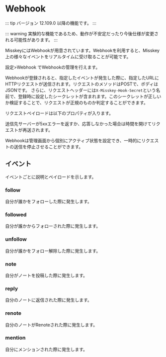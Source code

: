 # Webhook
::: tip
バージョン 12.109.0 以降の機能です。
:::

::: warning
実験的な機能であるため、動作が不安定だったり今後仕様が変更される可能性があります。
:::

MisskeyにはWebhookが用意されています。Webhookを利用すると、Misskey上の様々なイベントをリアルタイムに受け取ることが可能です。

設定>Webhook でWebhookの管理を行えます。

Webhookが登録されると、指定したイベントが発生した際に、指定したURLにHTTPリクエストが送信されます。リクエストのメソッドはPOSTで、ボディはJSONです。
さらに、リクエストヘッダーには`X-Misskey-Hook-Secret`という名前で、登録時に設定したシークレットが含まれます。このシークレットが正しいか検証することで、リクエストが正規のものか判定することができます。

リクエストペイロードは以下のプロパティが入ります。

<MkSchemaViewer :schema="{
	type: 'object',
	properties: {
		hookId: {
			type: 'string',
			description: 'Webhook ID',
		},
		userId: {
			type: 'string',
			description: 'Webhook作成者のユーザーID',
		},
		eventId: {
			type: 'string',
			description: 'イベントのID',
		},
		createdAt: {
			type: 'integer',
			description: 'イベントが発生した日時(UNIX time、ミリ秒)',
		},
		type: {
			type: 'string',
			description: 'イベントの種類',
		},
		body: {
			type: 'object',
			description: 'イベントのペイロード',
		},
	}
}"/>

送信先サーバーが5xxエラーを返すか、応答しなかった場合は時間を開けてリクエストが再送されます。

Webhookは管理画面から個別にアクティブ状態を設定でき、一時的にリクエストの送信を停止させることができます。

## イベント
イベントごとに説明とペイロードを示します。

### follow
自分が誰かをフォローした際に発生します。

<MkSchemaViewer :schema="{
	type: 'object',
	properties: {
		user: {
			$ref: 'misskey://User',
			description: 'フォローしたユーザー',
		},
	}
}"/>

### followed
自分が誰かからフォローされた際に発生します。

<MkSchemaViewer :schema="{
	type: 'object',
	properties: {
		user: {
			$ref: 'misskey://User',
			description: 'フォローを行ったユーザー',
		},
	}
}"/>

### unfollow
自分が誰かをフォロー解除した際に発生します。

<MkSchemaViewer :schema="{
	type: 'object',
	properties: {
		user: {
			$ref: 'misskey://User',
			description: 'フォロー解除したユーザー',
		},
	}
}"/>

### note
自分がノートを投稿した際に発生します。

<MkSchemaViewer :schema="{
	type: 'object',
	properties: {
		note: {
			$ref: 'misskey://Note',
			description: '作成されたノート',
		},
	}
}"/>

### reply
自分のノートに返信された際に発生します。

<MkSchemaViewer :schema="{
	type: 'object',
	properties: {
		note: {
			$ref: 'misskey://Note',
			description: '返信',
		},
	}
}"/>

### renote
自分のノートがRenoteされた際に発生します。

<MkSchemaViewer :schema="{
	type: 'object',
	properties: {
		note: {
			$ref: 'misskey://Note',
			description: 'Renote',
		},
	}
}"/>

### mention
自分にメンションされた際に発生します。

<MkSchemaViewer :schema="{
	type: 'object',
	properties: {
		note: {
			$ref: 'misskey://Note',
			description: 'メンションを含むノート',
		},
	}
}"/>
